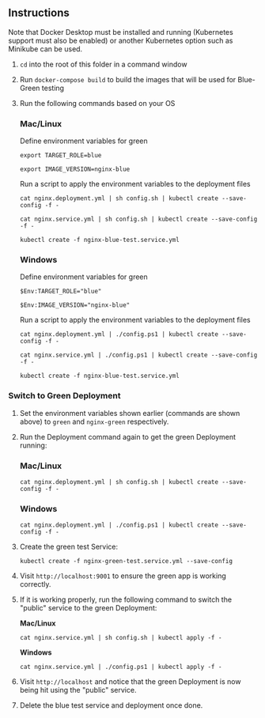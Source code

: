 ## Instructions

Note that Docker Desktop must be installed and running (Kubernetes support must also be enabled) or another Kubernetes option such as Minikube can be used.

1. `cd` into the root of this folder in a command window
1. Run `docker-compose build` to build the images that will be used for Blue-Green testing
1. Run the following commands based on your OS

    ### Mac/Linux

    Define environment variables for green

    `export TARGET_ROLE=blue`

    `export IMAGE_VERSION=nginx-blue`

    Run a script to apply the environment variables to the deployment files

    `cat nginx.deployment.yml | sh config.sh | kubectl create --save-config -f -`

    `cat nginx.service.yml | sh config.sh | kubectl create --save-config -f -`
    
    `kubectl create -f nginx-blue-test.service.yml`

    ### Windows

    Define environment variables for green

    `$Env:TARGET_ROLE="blue"`

    `$Env:IMAGE_VERSION="nginx-blue"`

    Run a script to apply the environment variables to the deployment files

    `cat nginx.deployment.yml | ./config.ps1 | kubectl create --save-config -f -`

    `cat nginx.service.yml | ./config.ps1 | kubectl create --save-config -f -`

    `kubectl create -f nginx-blue-test.service.yml`

### Switch to Green Deployment

1. Set the environment variables shown earlier (commands are shown above) to `green` and `nginx-green` respectively. 
1. Run the Deployment command again to get the green Deployment running:

    ### Mac/Linux

    `cat nginx.deployment.yml | sh config.sh | kubectl create --save-config -f -`

    ### Windows

    `cat nginx.deployment.yml | ./config.ps1 | kubectl create --save-config -f -`

1. Create the green test Service:

    `kubectl create -f nginx-green-test.service.yml --save-config`

1. Visit `http://localhost:9001` to ensure the green app is working correctly. 
1. If it is working properly, run the following command to switch the "public" service to the green Deployment:

    **Mac/Linux**

    `cat nginx.service.yml | sh config.sh | kubectl apply -f -`

    **Windows**

    `cat nginx.service.yml | ./config.ps1 | kubectl apply -f -`

1. Visit `http://localhost` and notice that the green Deployment is now being hit using the "public" service.

1. Delete the blue test service and deployment once done.



